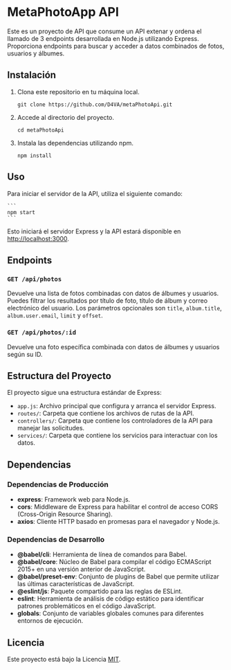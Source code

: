 # MetaPhotoApp API

Este es un proyecto de API que consume un API extenar y ordena el llamado de 3 endpoints desarrollada en Node.js utilizando Express. Proporciona endpoints para buscar y acceder a datos combinados de fotos, usuarios y álbumes.

## Instalación

1. Clona este repositorio en tu máquina local.

    ```
    git clone https://github.com/D4VA/metaPhotoApi.git
    ```

2. Accede al directorio del proyecto.

    ```
    cd metaPhotoApi
    ```

3. Instala las dependencias utilizando npm.

    ```
    npm install
    ```

## Uso

Para iniciar el servidor de la API, utiliza el siguiente comando:

    ```
    npm start
    ```

Esto iniciará el servidor Express y la API estará disponible en [http://localhost:3000](http://localhost:3000).

## Endpoints

### `GET /api/photos`

Devuelve una lista de fotos combinadas con datos de álbumes y usuarios. Puedes filtrar los resultados por título de foto, título de álbum y correo electrónico del usuario. Los parámetros opcionales son `title`, `album.title`, `album.user.email`, `limit` y `offset`.

### `GET /api/photos/:id`

Devuelve una foto específica combinada con datos de álbumes y usuarios según su ID.

## Estructura del Proyecto

El proyecto sigue una estructura estándar de Express:

- `app.js`: Archivo principal que configura y arranca el servidor Express.
- `routes/`: Carpeta que contiene los archivos de rutas de la API.
- `controllers/`: Carpeta que contiene los controladores de la API para manejar las solicitudes.
- `services/`: Carpeta que contiene los servicios para interactuar con los datos.

## Dependencias

### Dependencias de Producción

- **express**: Framework web para Node.js.
- **cors**: Middleware de Express para habilitar el control de acceso CORS (Cross-Origin Resource Sharing).
- **axios**: Cliente HTTP basado en promesas para el navegador y Node.js.

### Dependencias de Desarrollo

- **@babel/cli**: Herramienta de línea de comandos para Babel.
- **@babel/core**: Núcleo de Babel para compilar el código ECMAScript 2015+ en una versión anterior de JavaScript.
- **@babel/preset-env**: Conjunto de plugins de Babel que permite utilizar las últimas características de JavaScript.
- **@eslint/js**: Paquete compartido para las reglas de ESLint.
- **eslint**: Herramienta de análisis de código estático para identificar patrones problemáticos en el código JavaScript.
- **globals**: Conjunto de variables globales comunes para diferentes entornos de ejecución.

## Licencia

Este proyecto está bajo la Licencia [MIT](LICENSE).
